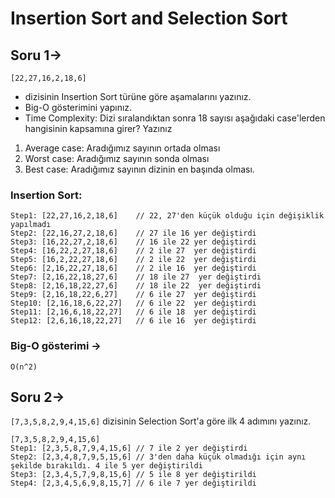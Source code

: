 # Insertion Sort and Selection Sort

## Soru 1->
``` [22,27,16,2,18,6] ``` 
- dizisinin Insertion Sort türüne göre aşamalarını yazınız. 
- Big-O gösterimini yapınız. 
- Time Complexity: Dizi sıralandıktan sonra 18 sayısı aşağıdaki case'lerden hangisinin kapsamına girer? Yazınız
1. Average case: Aradığımız sayının ortada olması
2. Worst case: Aradığımız sayının sonda olması
3. Best case: Aradığımız sayının dizinin en başında olması.

### Insertion Sort:
```
Step1: [22,27,16,2,18,6]    // 22, 27'den küçük olduğu için değişiklik yapılmadı
Step2: [22,16,27,2,18,6]    // 27 ile 16 yer değiştirdi
Step3: [16,22,27,2,18,6]    // 16 ile 22 yer değiştirdi
Step4: [16,22,2,27,18,6]    // 2 ile 27  yer değiştirdi
Step5: [16,2,22,27,18,6]    // 2 ile 22  yer değiştirdi
Step6: [2,16,22,27,18,6]    // 2 ile 16  yer değiştirdi
Step7: [2,16,22,18,27,6]    // 18 ile 27  yer değiştirdi
Step8: [2,16,18,22,27,6]    // 18 ile 22  yer değiştirdi
Step9: [2,16,18,22,6,27]    // 6 ile 27  yer değiştirdi
Step10: [2,16,18,6,22,27]   // 6 ile 22  yer değiştirdi
Step11: [2,16,6,18,22,27]   // 6 ile 18  yer değiştirdi
Step12: [2,6,16,18,22,27]   // 6 ile 16  yer değiştirdi

```
### Big-O gösterimi ->
` O(n^2) `


## Soru 2->
``` [7,3,5,8,2,9,4,15,6] ``` dizisinin Selection Sort'a göre ilk 4 adımını yazınız.

```
[7,3,5,8,2,9,4,15,6]
Step1: [2,3,5,8,7,9,4,15,6] // 7 ile 2 yer değiştirdi
Step2: [2,3,4,8,7,9,5,15,6] // 3'den daha küçük olmadığı için aynı şekilde bırakıldı. 4 ile 5 yer değiştirildi
Step3: [2,3,4,5,7,9,8,15,6] // 5 ile 8 yer değiştirildi
Step4: [2,3,4,5,6,9,8,15,7] // 6 ile 7 yer değiştirildi

``` 